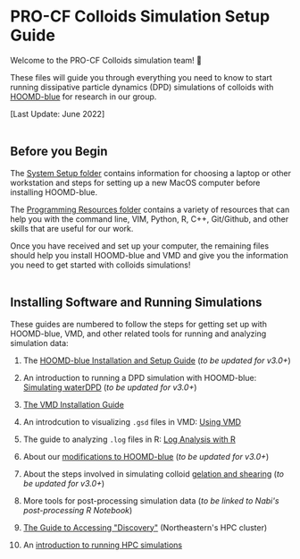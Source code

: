 # PRO-CF Colloids Simulation Setup Guide

Welcome to the PRO-CF Colloids simulation team! :tada:

These files will guide you through everything you need to know to start running dissipative particle dynamics (DPD) simulations of colloids with [HOOMD-blue] for research in our group.

[HOOMD-blue]: http://glotzerlab.engin.umich.edu/hoomd-blue/

[Last Update: June 2022]
<br>
<br>
## Before you Begin

The [System Setup folder](/System-Setup) contains information for choosing a laptop or other workstation and steps for setting up a new MacOS computer before installing HOOMD-blue.

The [Programming Resources folder](/Programming-Resources) contains a variety of resources that can help you with the command line, VIM, Python, R, C++, Git/Github, and other skills that are useful for our work.

Once you have received and set up your computer, the remaining files should help you install HOOMD-blue and VMD and give you the information you need to get started with colloids simulations!
<br>
<br>
## Installing Software and Running Simulations

These guides are numbered to follow the steps for getting set up with HOOMD-blue, VMD, and other related tools for running and analyzing simulation data:

1. The [HOOMD-blue Installation and Setup Guide](/01-HOOMDblue-Install-Guide.md) (*to be updated for v3.0+*)

2. An introduction to running a DPD simulation with HOOMD-blue: [Simulating waterDPD](/02-Simulating-waterDPD.md) (*to be updated for v3.0+*)

3. [The VMD Installation Guide](/03-VMD-Install-Guide.md)

4. An introdcution to visualizing `.gsd` files in VMD: [Using VMD](/04-Using-VMD.md)

5. The guide to analyzing `.log` files in R: [Log Analysis with R](/05-Log-Analysis-with-R.md)

6. About our [modifications to HOOMD-blue](/06-Modifying-HOOMDblue.md) (*to be updated for v3.0+*)

7. About the steps involved in simulating colloid [gelation and shearing](/07-Gelation-and-Shearing.md) (*to be updated for v3.0+*) 

8. More tools for post-processing simulation data (*to be linked to Nabi's post-processing R Notebook*)

9. [The Guide to Accessing "Discovery"](/09-Accessing-Discovery.md) (Northeastern's HPC cluster)

10. An [introduction to running HPC simulations](/10-Slurm-and-Disco.md)
